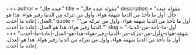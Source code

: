 +++
author = "عبده خال"
title = "مقولة عبده خال"
description = "مقولة عبده خال: أول ما تأخذ من الدنيا شهقة هواء، وأول من تتركه من الدنيا زفير هواء، هذا هو العدل، إعادة ما أخذت."
quote = '''أول ما تأخذ من الدنيا شهقة هواء، وأول من تتركه من الدنيا زفير هواء، هذا هو العدل، إعادة ما أخذت.''' 
slug = "أول-ما-تأخذ-من-الدنيا-شهقة-هواء-وأول-من-تتركه-من-الدنيا-زفير-هواء-هذا-هو-العدل-إعادة-ما-أخذت"
+++
أول ما تأخذ من الدنيا شهقة هواء، وأول من تتركه من الدنيا زفير هواء، هذا هو العدل، إعادة ما أخذت.
